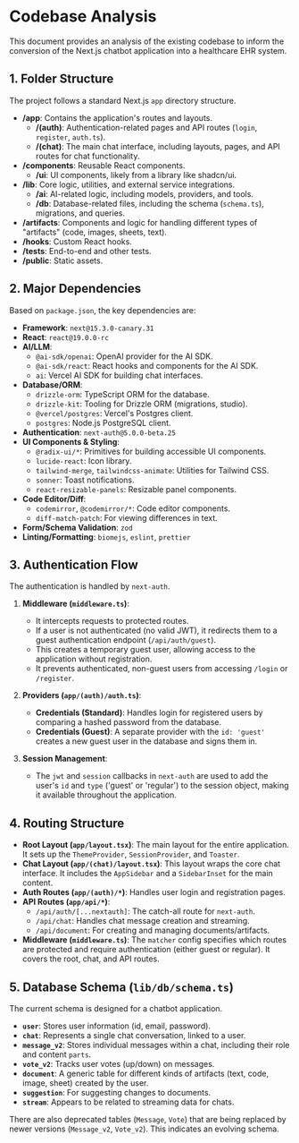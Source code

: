 # Codebase Analysis

This document provides an analysis of the existing codebase to inform the conversion of the Next.js chatbot application into a healthcare EHR system.

## 1. Folder Structure

The project follows a standard Next.js `app` directory structure.

-   **/app**: Contains the application's routes and layouts.
    -   **/(auth)**: Authentication-related pages and API routes (`login`, `register`, `auth.ts`).
    -   **/(chat)**: The main chat interface, including layouts, pages, and API routes for chat functionality.
-   **/components**: Reusable React components.
    -   **/ui**: UI components, likely from a library like shadcn/ui.
-   **/lib**: Core logic, utilities, and external service integrations.
    -   **/ai**: AI-related logic, including models, providers, and tools.
    -   **/db**: Database-related files, including the schema (`schema.ts`), migrations, and queries.
-   **/artifacts**: Components and logic for handling different types of "artifacts" (code, images, sheets, text).
-   **/hooks**: Custom React hooks.
-   **/tests**: End-to-end and other tests.
-   **/public**: Static assets.

## 2. Major Dependencies

Based on `package.json`, the key dependencies are:

-   **Framework**: `next@15.3.0-canary.31`
-   **React**: `react@19.0.0-rc`
-   **AI/LLM**:
    -   `@ai-sdk/openai`: OpenAI provider for the AI SDK.
    -   `@ai-sdk/react`: React hooks and components for the AI SDK.
    -   `ai`: Vercel AI SDK for building chat interfaces.
-   **Database/ORM**:
    -   `drizzle-orm`: TypeScript ORM for the database.
    -   `drizzle-kit`: Tooling for Drizzle ORM (migrations, studio).
    -   `@vercel/postgres`: Vercel's Postgres client.
    -   `postgres`: Node.js PostgreSQL client.
-   **Authentication**: `next-auth@5.0.0-beta.25`
-   **UI Components & Styling**:
    -   `@radix-ui/*`: Primitives for building accessible UI components.
    -   `lucide-react`: Icon library.
    -   `tailwind-merge`, `tailwindcss-animate`: Utilities for Tailwind CSS.
    -   `sonner`: Toast notifications.
    -   `react-resizable-panels`: Resizable panel components.
-   **Code Editor/Diff**:
    -   `codemirror`, `@codemirror/*`: Code editor components.
    -   `diff-match-patch`: For viewing differences in text.
-   **Form/Schema Validation**: `zod`
-   **Linting/Formatting**: `biomejs`, `eslint`, `prettier`

## 3. Authentication Flow

The authentication is handled by `next-auth`.

1.  **Middleware (`middleware.ts`)**:
    -   It intercepts requests to protected routes.
    -   If a user is not authenticated (no valid JWT), it redirects them to a guest authentication endpoint (`/api/auth/guest`).
    -   This creates a temporary guest user, allowing access to the application without registration.
    -   It prevents authenticated, non-guest users from accessing `/login` or `/register`.

2.  **Providers (`app/(auth)/auth.ts`)**:
    -   **Credentials (Standard)**: Handles login for registered users by comparing a hashed password from the database.
    -   **Credentials (Guest)**: A separate provider with the `id: 'guest'` creates a new guest user in the database and signs them in.

3.  **Session Management**:
    -   The `jwt` and `session` callbacks in `next-auth` are used to add the user's `id` and `type` ('guest' or 'regular') to the session object, making it available throughout the application.

## 4. Routing Structure

-   **Root Layout (`app/layout.tsx`)**: The main layout for the entire application. It sets up the `ThemeProvider`, `SessionProvider`, and `Toaster`.
-   **Chat Layout (`app/(chat)/layout.tsx`)**: This layout wraps the core chat interface. It includes the `AppSidebar` and a `SidebarInset` for the main content.
-   **Auth Routes (`app/(auth)/*`)**: Handles user login and registration pages.
-   **API Routes (`app/api/*`)**:
    -   `/api/auth/[...nextauth]`: The catch-all route for `next-auth`.
    -   `/api/chat`: Handles chat message creation and streaming.
    -   `/api/document`: For creating and managing documents/artifacts.
-   **Middleware (`middleware.ts`)**: The `matcher` config specifies which routes are protected and require authentication (either guest or regular). It covers the root, chat, and API routes.

## 5. Database Schema (`lib/db/schema.ts`)

The current schema is designed for a chatbot application.

-   **`user`**: Stores user information (id, email, password).
-   **`chat`**: Represents a single chat conversation, linked to a user.
-   **`message_v2`**: Stores individual messages within a chat, including their role and content `parts`.
-   **`vote_v2`**: Tracks user votes (up/down) on messages.
-   **`document`**: A generic table for different kinds of artifacts (text, code, image, sheet) created by the user.
-   **`suggestion`**: For suggesting changes to documents.
-   **`stream`**: Appears to be related to streaming data for chats.

There are also deprecated tables (`Message`, `Vote`) that are being replaced by newer versions (`Message_v2`, `Vote_v2`). This indicates an evolving schema.
